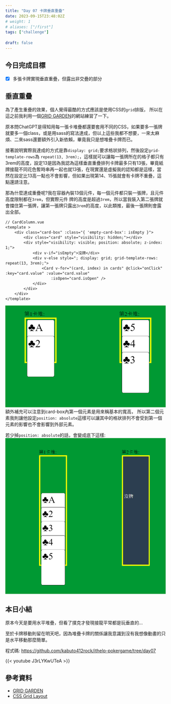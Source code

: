 ```yaml
---
title: "Day 07 卡牌垂直重疊"
date: 2023-09-15T23:48:02Z
# weight: 1
# aliases: ["/first"]
tags: ["challenge"]

draft: false
---
```

## 今日完成目標
- [x] 多張卡牌實現垂直重疊，但露出非交疊的部分

## 垂直重疊
為了產生重疊的效果，個人覺得最酷的方式應該是使用CSS的`grid`排版，
所以在這之前我利用一個[GRID GARDEN](https://cssgridgarden.com/)的網站練習了一下。

原本問ChatGPT是得知用每一張卡堆疊都還要套用不同的CSS，如果要多一張牌就要多一個class，或是用sass的寫法達成，但以上這些我都不想要，一來太麻煩、二來sass還要額外引入新依賴，畢竟我只是想堆疊卡牌而已。

接著說明實際我達成的方式是靠`display: grid;`要求格狀排列，然後設定`grid-template-rows`為 `repeat(13, 3rem);`，這樣就可以讓每一張牌所在的格子都只有3rem的高度，設定13是因為我認為這樣垂直重疊排列卡牌最多只有13張，畢竟紙牌接龍不同花色暫時串再一起也就13張，在現實還是虛擬我的認知都是這樣，當然在設定比13高一點也不會影響，但如果出現第14、15張就會有卡牌不重疊，這點還請注意。

那為什麼達成重疊呢?我在容器內裝13個元件，每一個元件都只裝一張牌，且元件高度限制都在`3rem`，但實際元件
牌的高度是超過`3rem`，所以當我裝入第二張牌就會擋住第一張牌，讓第一張牌只露出`3rem`的高度，以此類推，最後一張牌則會露出全部。
```vue
// CardColumn.vue
<template >
    <div class="card-box" :class="{ 'empty-card-box': isEmpty }">
        <div class="card" style="visibility: hidden;"></div>
        <div style="visibility: visible; position: absolute; z-index: 1;">
            <div v-if="isEmpty">沒牌</div>
            <div v-else style="; display: grid; grid-template-rows: repeat(13, 3rem);">
                <Card v-for="(card, index) in cards" @click="onClick" :key="card.value" :value="card.value"
                    :isOpen="card.isOpen" />
            </div>
        </div>
    </div>
</template>
```
![success card column stack](/images/day7-card-column.png)
額外補充可以注意到card-box內第一個元素是用來稱基本的寬高，
所以第二個元素我則讓他設定`position: absolute`這樣可以讓其中的格狀排列不會受到第一個元素的影響也不會影響到外部元素。

若少掉`position: absolute`的話，會變成底下這樣:
![fail card column stack](/images/day7-without-absolute.png)

## 本日小結
原本今天是要用水平堆疊，但看了撲克才發現接龍平常都是玩垂直的...
  
至於卡牌移動則留在明天吧，因為堆疊卡牌的關係讓我意識到沒有我想像動畫的只是水平移動那麼簡單。

程式碼: https://github.com/kabuto412rock/ithelp-pokergame/tree/day07

{{< youtube J3rLYKwUTeA >}}
## 參考資料
- [GRID GARDEN](https://cssgridgarden.com/)
- [CSS Grid Layout](https://developer.mozilla.org/zh-TW/docs/Web/CSS/CSS_Grid_Layout)
